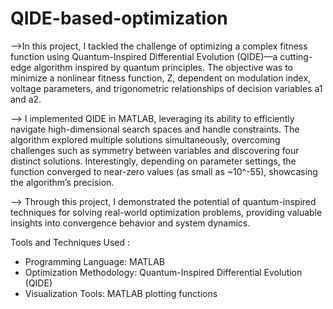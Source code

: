 # QIDE-based-optimization
-->In this project, I tackled the challenge of optimizing a complex fitness function using Quantum-Inspired Differential Evolution (QIDE)—a cutting-edge algorithm inspired by quantum principles. The objective was to minimize a nonlinear fitness function, Z, dependent on modulation index, voltage parameters, and trigonometric relationships of decision variables a1 and a2.

--> I implemented QIDE in MATLAB, leveraging its ability to efficiently navigate high-dimensional search spaces and handle constraints. The algorithm explored multiple solutions simultaneously, overcoming challenges such as symmetry between variables and discovering four distinct solutions. Interestingly, depending on parameter settings, the function converged to near-zero values (as small as ~10^-55), showcasing the algorithm’s precision.

--> Through this project, I demonstrated the potential of quantum-inspired techniques for solving real-world optimization problems, providing valuable insights into convergence behavior and system dynamics.

Tools and Techniques Used : 
* Programming Language: MATLAB
* Optimization Methodology: Quantum-Inspired Differential Evolution (QIDE)
* Visualization Tools: MATLAB plotting functions

